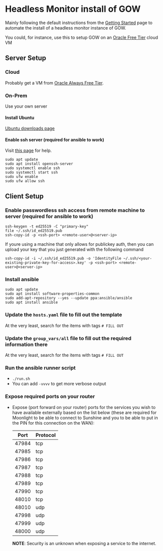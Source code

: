 # Headless Monitor install of GOW
Mainly following the default instructions from the [Getting Started](https://games-on-whales.github.io/gow/requirements.html) page to automate the install of a headless monitor instance of GOW.

You could, for instance, use this to setup GOW on an [Oracle Free Tier](https://www.oracle.com/cloud/free/) cloud VM

## Server Setup

### Cloud
Probably get a VM from [Oracle Always Free Tier](https://www.oracle.com/ie/cloud/free/).

### On-Prem
Use your own server

#### Install Ubuntu
[Ubuntu downloads page](https://ubuntu.com/download/desktop)

#### Enable ssh server (required for ansible to work)
Visit [this page](https://linuxize.com/post/how-to-enable-ssh-on-ubuntu-18-04/) for help.
```
sudo apt update
sudo apt install openssh-server
sudo systemctl enable ssh
sudo systemctl start ssh
sudo ufw enable
sudo ufw allow ssh
```

## Client Setup

### Enable passwordless ssh access from remote machine to server (required for ansible to work)
```
ssh-keygen -t ed25519 -C "primary-key"
file ~/.ssh/id_ed25519.pub
ssh-copy-id -p <ssh-port> <remote-user>@<server-ip>
```

If youre using a machine that only allows for publickey auth, then you can upload your key that you just generated with the following command

```
ssh-copy-id -i ~/.ssh/id_ed25519.pub -o 'IdentityFile ~/.ssh/<your-existing-private-key-for-access>.key' -p <ssh-port> <remote-user>@<server-ip>
```

### Install ansible
```
sudo apt update
sudo apt install software-properties-common
sudo add-apt-repository --yes --update ppa:ansible/ansible
sudo apt install ansible
```

### Update the `hosts.yaml` file to fill out the template
At the very least, search for the items with tags `# FILL OUT`

### Update the `group_vars/all` file to fill out the required information there
At the very least, search for the items with tags `# FILL OUT`

### Run the ansible runner script
- `./run.sh`
- You can add `-vvvv` to get more verbose output

### Expose required ports on your router
- Expose (port forward on your router) ports for the services you wish to have available externally based on the list below (these are required for Moonlight to be able to connect to Sunshine and you to be able to put in the PIN for this connection on the WAN):

  |  Port | Protocol |
  |-------|----------|
  | 47984 |      tcp |
  | 47985 |      tcp |
  | 47986 |      tcp |
  | 47987 |      tcp |
  | 47988 |      tcp |
  | 47989 |      tcp |
  | 47990 |      tcp |
  | 48010 |      tcp |
  | 48010 |      udp |
  | 47998 |      udp |
  | 47999 |      udp |
  | 48000 |      udp |

  **NOTE**: Security is an unknown when exposing a service to the internet.
